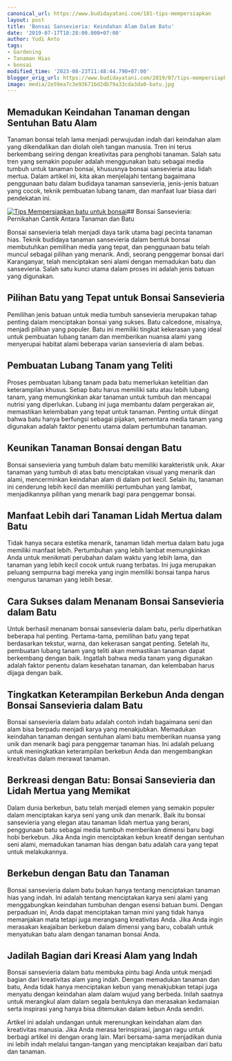 ```yaml
---
canonical_url: https://www.budidayatani.com/181-tips-mempersiapkan
layout: post
title: 'Bonsai Sansevieria: Keindahan Alam Dalam Batu'
date: '2019-07-17T18:28:00.000+07:00'
author: Yudi Anto
tags:
- Gardening
- Tanaman Hias
- bonsai
modified_time: '2023-08-23T11:48:44.790+07:00'
blogger_orig_url: https://www.budidayatani.com/2019/07/tips-mempersiapkan-batu-untuk-bonsai.html
image: media/2e59ea7c3e93671bd2db79a33cda3da0-batu.jpg
---
```

## Memadukan Keindahan Tanaman dengan Sentuhan Batu Alam

Tanaman bonsai telah lama menjadi perwujudan indah dari keindahan alam yang dikendalikan dan diolah oleh tangan manusia. Tren ini terus berkembang seiring dengan kreativitas para penghobi tanaman. Salah satu tren yang semakin populer adalah menggunakan batu sebagai media tumbuh untuk tanaman bonsai, khususnya bonsai sansevieria atau lidah mertua. Dalam artikel ini, kita akan menjelajahi tentang bagaimana penggunaan batu dalam budidaya tanaman sansevieria, jenis-jenis batuan yang cocok, teknik pembuatan lubang tanam, dan manfaat luar biasa dari pendekatan ini.

[![Tips Mempersiapkan batu untuk bonsai](https://blogger.googleusercontent.com/img/b/R29vZ2xl/AVvXsEiILusXf42hA_gtlxU3CbAhRjbqaX-HD-97NRaNI6-0kxwQWPW670gib4KO9_U2d-4KeZtS_Bx9pMgfMaWhoWgdOjtl-98C3r5zW5IJT8iUP1iZSDvklBGYCIH6grTqYWqoOhYo8K-tLRd8ZNYWOYiS4rgYw-8NcWg9PvOCT1h8KrSXn8KZnLxcFxarL4Zn/w640-h360/batu.jpg)](https://blogger.googleusercontent.com/img/b/R29vZ2xl/AVvXsEiILusXf42hA_gtlxU3CbAhRjbqaX-HD-97NRaNI6-0kxwQWPW670gib4KO9_U2d-4KeZtS_Bx9pMgfMaWhoWgdOjtl-98C3r5zW5IJT8iUP1iZSDvklBGYCIH6grTqYWqoOhYo8K-tLRd8ZNYWOYiS4rgYw-8NcWg9PvOCT1h8KrSXn8KZnLxcFxarL4Zn/s2133/batu.jpg)## Bonsai Sansevieria: Pernikahan Cantik Antara Tanaman dan Batu

Bonsai sansevieria telah menjadi daya tarik utama bagi pecinta tanaman hias. Teknik budidaya tanaman sansevieria dalam bentuk bonsai membutuhkan pemilihan media yang tepat, dan penggunaan batu telah muncul sebagai pilihan yang menarik. Andi, seorang penggemar bonsai dari Karanganyar, telah menciptakan seni alami dengan memadukan batu dan sansevieria. Salah satu kunci utama dalam proses ini adalah jenis batuan yang digunakan.

## Pilihan Batu yang Tepat untuk Bonsai Sansevieria

Pemilihan jenis batuan untuk media tumbuh sansevieria merupakan tahap penting dalam menciptakan bonsai yang sukses. Batu calcedone, misalnya, menjadi pilihan yang populer. Batu ini memiliki tingkat kekerasan yang ideal untuk pembuatan lubang tanam dan memberikan nuansa alami yang menyerupai habitat alami beberapa varian sansevieria di alam bebas.

## Pembuatan Lubang Tanam yang Teliti

Proses pembuatan lubang tanam pada batu memerlukan ketelitian dan keterampilan khusus. Setiap batu harus memiliki satu atau lebih lubang tanam, yang memungkinkan akar tanaman untuk tumbuh dan mencapai nutrisi yang diperlukan. Lubang ini juga membantu dalam pergerakan air, memastikan kelembaban yang tepat untuk tanaman. Penting untuk diingat bahwa batu hanya berfungsi sebagai pijakan, sementara media tanam yang digunakan adalah faktor penentu utama dalam pertumbuhan tanaman.

## Keunikan Tanaman Bonsai dengan Batu

Bonsai sansevieria yang tumbuh dalam batu memiliki karakteristik unik. Akar tanaman yang tumbuh di atas batu menciptakan visual yang menarik dan alami, mencerminkan keindahan alam di dalam pot kecil. Selain itu, tanaman ini cenderung lebih kecil dan memiliki pertumbuhan yang lambat, menjadikannya pilihan yang menarik bagi para penggemar bonsai.

## Manfaat Lebih dari Tanaman Lidah Mertua dalam Batu

Tidak hanya secara estetika menarik, tanaman lidah mertua dalam batu juga memiliki manfaat lebih. Pertumbuhan yang lebih lambat memungkinkan Anda untuk menikmati perubahan dalam waktu yang lebih lama, dan tanaman yang lebih kecil cocok untuk ruang terbatas. Ini juga merupakan peluang sempurna bagi mereka yang ingin memiliki bonsai tanpa harus mengurus tanaman yang lebih besar.

## Cara Sukses dalam Menanam Bonsai Sansevieria dalam Batu

Untuk berhasil menanam bonsai sansevieria dalam batu, perlu diperhatikan beberapa hal penting. Pertama-tama, pemilihan batu yang tepat berdasarkan tekstur, warna, dan kekerasan sangat penting. Setelah itu, pembuatan lubang tanam yang teliti akan memastikan tanaman dapat berkembang dengan baik. Ingatlah bahwa media tanam yang digunakan adalah faktor penentu dalam kesehatan tanaman, dan kelembaban harus dijaga dengan baik.

## Tingkatkan Keterampilan Berkebun Anda dengan Bonsai Sansevieria dalam Batu

Bonsai sansevieria dalam batu adalah contoh indah bagaimana seni dan alam bisa berpadu menjadi karya yang menakjubkan. Memadukan keindahan tanaman dengan sentuhan alami batu memberikan nuansa yang unik dan menarik bagi para penggemar tanaman hias. Ini adalah peluang untuk meningkatkan keterampilan berkebun Anda dan mengembangkan kreativitas dalam merawat tanaman.

## Berkreasi dengan Batu: Bonsai Sansevieria dan Lidah Mertua yang Memikat

Dalam dunia berkebun, batu telah menjadi elemen yang semakin populer dalam menciptakan karya seni yang unik dan menarik. Baik itu bonsai sansevieria yang elegan atau tanaman lidah mertua yang berani, penggunaan batu sebagai media tumbuh memberikan dimensi baru bagi hobi berkebun. Jika Anda ingin menciptakan kebun kreatif dengan sentuhan seni alami, memadukan tanaman hias dengan batu adalah cara yang tepat untuk melakukannya.

## Berkebun dengan Batu dan Tanaman

Bonsai sansevieria dalam batu bukan hanya tentang menciptakan tanaman hias yang indah. Ini adalah tentang menciptakan karya seni alami yang menggabungkan keindahan tumbuhan dengan esensi batuan bumi. Dengan perpaduan ini, Anda dapat menciptakan taman mini yang tidak hanya memanjakan mata tetapi juga merangsang kreativitas Anda. Jika Anda ingin merasakan keajaiban berkebun dalam dimensi yang baru, cobalah untuk menyatukan batu alam dengan tanaman bonsai Anda.

## Jadilah Bagian dari Kreasi Alam yang Indah

Bonsai sansevieria dalam batu membuka pintu bagi Anda untuk menjadi bagian dari kreativitas alam yang indah. Dengan memadukan tanaman dan batu, Anda tidak hanya menciptakan kebun yang menakjubkan tetapi juga menyatu dengan keindahan alam dalam wujud yang berbeda. Inilah saatnya untuk merangkul alam dalam segala bentuknya dan merasakan kedamaian serta inspirasi yang hanya bisa ditemukan dalam kebun Anda sendiri.

Artikel ini adalah undangan untuk merenungkan keindahan alam dan kreativitas manusia. Jika Anda merasa terinspirasi, jangan ragu untuk berbagi artikel ini dengan orang lain. Mari bersama-sama menjadikan dunia ini lebih indah melalui tangan-tangan yang menciptakan keajaiban dari batu dan tanaman.


